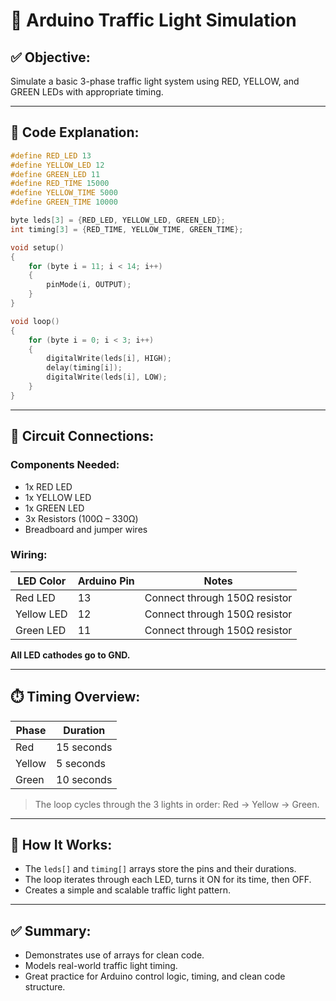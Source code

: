 # 🚦 Arduino Traffic Light Simulation

## ✅ Objective:

Simulate a basic 3-phase traffic light system using RED, YELLOW, and GREEN LEDs with appropriate timing.

---

## 🧾 Code Explanation:

```cpp
#define RED_LED 13
#define YELLOW_LED 12
#define GREEN_LED 11
#define RED_TIME 15000
#define YELLOW_TIME 5000
#define GREEN_TIME 10000

byte leds[3] = {RED_LED, YELLOW_LED, GREEN_LED};
int timing[3] = {RED_TIME, YELLOW_TIME, GREEN_TIME};

void setup()
{
    for (byte i = 11; i < 14; i++)
    {
        pinMode(i, OUTPUT);
    }
}

void loop()
{
    for (byte i = 0; i < 3; i++)
    {
        digitalWrite(leds[i], HIGH);
        delay(timing[i]);
        digitalWrite(leds[i], LOW);
    }
}
```

---

## 🔌 Circuit Connections:

### Components Needed:

- 1x RED LED
- 1x YELLOW LED
- 1x GREEN LED
- 3x Resistors (100Ω – 330Ω)
- Breadboard and jumper wires

### Wiring:

| LED Color  | Arduino Pin | Notes                         |
| ---------- | ----------- | ----------------------------- |
| Red LED    | 13          | Connect through 150Ω resistor |
| Yellow LED | 12          | Connect through 150Ω resistor |
| Green LED  | 11          | Connect through 150Ω resistor |

**All LED cathodes go to GND.**

---

## ⏱️ Timing Overview:

| Phase  | Duration   |
| ------ | ---------- |
| Red    | 15 seconds |
| Yellow | 5 seconds  |
| Green  | 10 seconds |

> The loop cycles through the 3 lights in order: Red → Yellow → Green.

---

## 🧠 How It Works:

- The `leds[]` and `timing[]` arrays store the pins and their durations.
- The loop iterates through each LED, turns it ON for its time, then OFF.
- Creates a simple and scalable traffic light pattern.

---

## ✅ Summary:

- Demonstrates use of arrays for clean code.
- Models real-world traffic light timing.
- Great practice for Arduino control logic, timing, and clean code structure.
